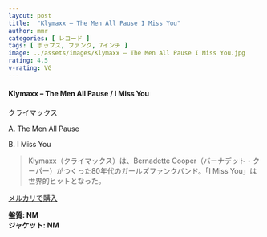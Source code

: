```yaml
---
layout: post
title:  "Klymaxx – The Men All Pause I Miss You"
author: mmr
categories: [ レコード ]
tags: [ ポップス, ファンク, 7インチ ]
image: ../assets/images/Klymaxx – The Men All Pause I Miss You.jpg
rating: 4.5
v-rating: VG
---
```


#### Klymaxx – The Men All Pause / I Miss You

クライマックス

A. The Men All Pause

B. I Miss You

> Klymaxx（クライマックス）は、Bernadette Cooper（バーナデット・クーパー）がつくった80年代のガールズファンクバンド。「I Miss You」は世界的ヒットとなった。

[メルカリで購入](https://jp.mercari.com/item/m95900301247)

<div class="mt-4 mb-4 d-flex align-items-center">
<strong class="mr-1">盤質: NM</strong>
</div>
<div class="mt-4 mb-4 d-flex align-items-center">
<strong class="mr-1">ジャケット: NM</strong>
</div>
